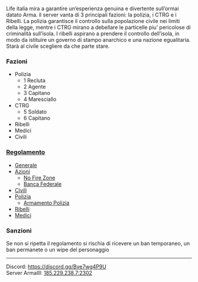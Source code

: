 Life italia mira a garantire un’esperienza genuina e divertente sull’ormai datato Arma. il server vanta di 3 principali fazioni: la polizia, i CTRG e i Ribelli. La polizia garantisce il controllo sulla popolazione civile nei limiti della legge, mentre i CTRG mirano a debellare le particelle piu’ pericolose di criminalità sull’isola. I ribelli aspirano a prendere il controllo dell’isola, in modo da istituire un governo di stampo anarchico e una nazione egualitaria. Starà al civile scegliere da che parte stare.


### Fazioni
- Polizia
    - 1 Recluta
    - 2 Agente
    - 3 Capitano
    - 4 Maresciallo
- CTRG
    - 5 Soldato
    - 6 Capitano
- Ribelli
- Medici
- Civili


### [Regolamento](https://octafox.github.io/lifearma/regolamento)
 - [Generale](regolamentoGenerale.md#Generale)
 - [Azioni](regolamentoAzioni.md#Azioni)
   - [No Fire Zone](regolamentoAzioni.md#No-Fire-Zone)
   - [Banca Federale](regolamentoAzioni.md#Banca-Federale)
 - [Civili](regolamentoCivili.md#Civili)
 - [Polizia](regolamentoPolizia.md#Poliza)
   - [Armamento Polizia](regolamentoPolizia.md#Armamento-Polizia)
 - [Ribelli](regolamentoRibelli.md#Ribelli)
 - [Medici](regolamentoMedici.md#Medici)
  
### Sanzioni
Se non si ripetta il regolamento si rischia di ricevere un ban temporaneo, un ban permanete o un wipe del personaggio

---
<footer>
    Discord: <a href="https://discord.gg/Bve7wg4P9U">https://discord.gg/Bve7wg4P9U</a> <br>
    Server ArmaIII: <a href="steam://run/107410//-ip=185.229.238.7 -port=2302/">185.229.238.7:2302</a>
</footer>
